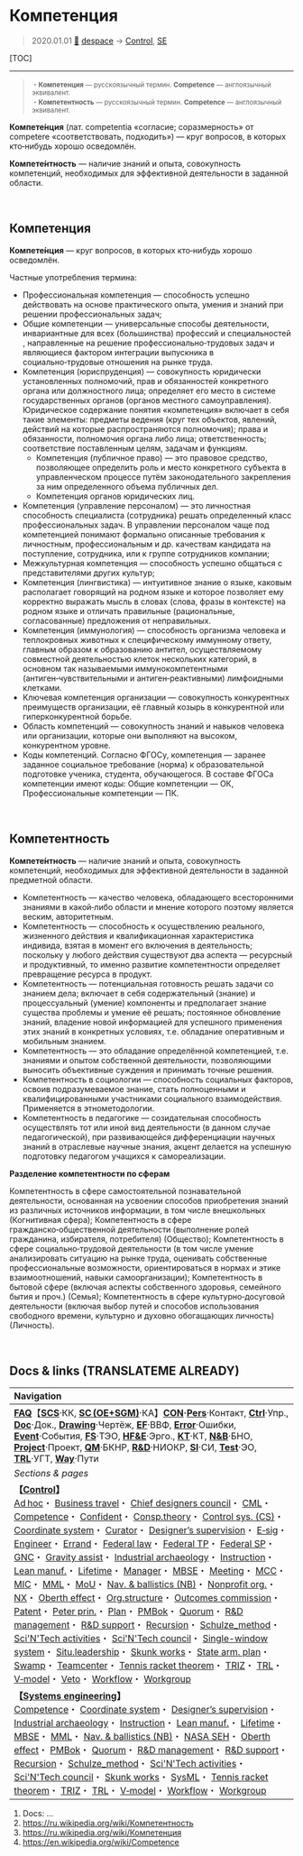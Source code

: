 # Компетенция
> 2020.01.01 [🚀](../index/index.md) [despace](index.md) → [Control](control.md), [SE](se.md)

[TOC]

---

> <small> ・**Компетенция** — русскоязычный термин. **Competence** — англоязычный эквивалент.<br> ・**Компетентность** — русскоязычный термин. **Competence** — англоязычный эквивалент.</small>

**Компете́нция** (лат. competentia «согласие; соразмерность» от competere «соответствовать, подходить») — круг вопросов, в которых кто‑нибудь хорошо осведомлён.

**Компете́нтность** — наличие знаний и опыта, совокупность компетенций, необходимых для эффективной деятельности в заданной области.



<p style="page-break-after:always"> </p>

## Компетенция
**Компете́нция** — круг вопросов, в которых кто‑нибудь хорошо осведомлён.

Частные употребления термина:

   - Профессиональная компетенция — способность успешно действовать на основе практического опыта, умения и знаний при решении профессиональных задач;
   - Общие компетенции — универсальные способы деятельности, инвариантные для всех (большинства) профессий и специальностей , направленные на решение профессионально‑трудовых задач и являющиеся фактором интеграции выпускника в социально‑трудовые отношения на рынке труда.
   - Компетенция (юриспруденция) — совокупность юридически установленных полномочий, прав и обязанностей конкретного органа или должностного лица; определяет его место в системе государственных органов (органов местного самоуправления). Юридическое содержание понятия «компетенция» включает в себя такие элементы: предметы ведения (круг тех объектов, явлений, действий на которые распространяются полномочия); права и обязанности, полномочия органа либо лица; ответственность; соответствие поставленным целям, задачам и функциям.
      - Компетенция (публичное право) — это правовое средство, позволяющее определить роль и место конкретного субъекта в управленческом процессе путём законодательного закрепления за ним определенного объема публичных дел.
      - Компетенция органов юридических лиц.
   - Компетенция (управление персоналом) — это личностная способность специалиста (сотрудника) решать определенный класс профессиональных задач. В управлении персоналом чаще под компетенцией понимают формально описанные требования к личностным, профессиональным и др. качествам кандидата на поступление, сотрудника, или к группе сотрудников компании;
   - Межкультурная компетенция — способность успешно общаться с представителями других культур;
   - Компетенция (лингвистика) — интуитивное знание о языке, каковым располагает говорящий на родном языке и которое позволяет ему корректно выражать мысль в словах (слова, фразы в контексте) на родном языке и отличать правильные (рациональные, согласованные) предложения от неправильных.
   - Компетенция (иммунология) — способность организма человека и теплокровных животных к специфическому иммунному ответу, главным образом к образованию антител, осуществляемому совместной деятельностью клеток нескольких категорий, в основном так называемыми иммунокомпетентными (антиген‑чувствительными и антиген‑реактивными) лимфоидными клетками.
   - Ключевая компетенция организации — совокупность конкурентных преимуществ организации, её главный козырь в конкурентной или гиперконкурентной борьбе.
   - Область компетенций — совокупность знаний и навыков человека или организации, которые они выполняют на высоком, конкурентном уровне.
   - Коды компетенций. Согласно ФГОСу, компетенция — заранее заданное социальное требование (норма) к образовательной подготовке ученика, студента, обучающегося. В составе ФГОСа компетенции имеют коды: Общие компетенции — ОК, Профессиональные компетенции — ПК.



<p style="page-break-after:always"> </p>

## Компетентность
**Компете́нтность** — наличие знаний и опыта, совокупность компетенций, необходимых для эффективной деятельности в заданной предметной области.

   - Компетентность — качество человека, обладающего всесторонними знаниями в какой‑либо области и мнение которого поэтому является веским, авторитетным.
   - Компетентность — способность к осуществлению реального, жизненного действия и квалификационная характеристика индивида, взятая в момент его включения в деятельность; поскольку у любого действия существуют два аспекта — ресурсный и продуктивный, то именно развитие компетентности определяет превращение ресурса в продукт.
   - Компетентность — потенциальная готовность решать задачи со знанием дела; включает в себя содержательный (знание) и процессуальный (умение) компоненты и предполагает знание существа проблемы и умение её решать; постоянное обновление знаний, владение новой информацией для успешного применения этих знаний в конкретных условиях, т.е. обладание оперативным и мобильным знанием.
   - Компетентность — это обладание определённой компетенцией, т.е. знаниями и опытом собственной деятельности, позволяющими выносить объективные суждения и принимать точные решения.
   - Компетентность в социологии — способность социальных факторов, освоив подразумеваемое знание, стать полноценными и квалифицированными участниками социального взаимодействия. Применяется в этнометодологии.
   - Компетентность в педагогике — созидательная способность осуществлять тот или иной вид деятельности (в данном случае педагогической), при развивающейся дифференциации научных знаний в отраслевые научные знания, акцент делается на успешную подготовку педагогом учащихся к самореализации.

**Разделение компетентности по сферам**

Компетентность в сфере самостоятельной познавательной деятельности, основанная на усвоении способов приобретения знаний из различных источников информации, в том числе внешкольных (Когнитивная сфера); Компетентность в сфере гражданско‑общественной деятельности (выполнение ролей гражданина, избирателя, потребителя) (Общество); Компетентность в сфере социально‑трудовой деятельности (в том числе умение анализировать ситуацию на рынке труда, оценивать собственные профессиональные возможности, ориентироваться в нормах и этике взаимоотношений, навыки самоорганизации); Компетентность в бытовой сфере (включая аспекты собственного здоровья, семейного бытия и проч.) (Семья); Компетентность в сфере культурно‑досуговой деятельности (включая выбор путей и способов использования свободного времени, культурно и духовно обогащающих личность) (Личность).



<p style="page-break-after:always"> </p>

## Docs & links (TRANSLATEME ALREADY)
|Navigation|
|:--|
|**[FAQ](faq.md)**【**[SCS](scs.md)**·КК, **[SC (OE+SGM)](sc.md)**·КА】**[CON](contact.md)·[Pers](person.md)**·Контакт, **[Ctrl](control.md)**·Упр., **[Doc](doc.md)**·Док., **[Drawing](drawing.md)**·Чертёж, **[EF](ef.md)**·ВВФ, **[Error](error.md)**·Ошибки, **[Event](event.md)**·События, **[FS](fs.md)**·ТЭО, **[HF&E](hfe.md)**·Эрго., **[KT](kt.md)**·КТ, **[N&B](nnb.md)**·БНО, **[Project](project.md)**·Проект, **[QM](qm.md)**·БКНР, **[R&D](rnd.md)**·НИОКР, **[SI](si.md)**·СИ, **[Test](test.md)**·ЭО, **[TRL](trl.md)**·УГТ, **[Way](way.md)**·Пути|
|*Sections & pages*|
|**【[Control](Control.md)】**<br> [Ad hoc](ad_hoc.md)・ [Business travel](business_travel.md)・ [Chief designers council](cocd.md)・ [CML](cml.md)・ [Competence](competence.md)・ [Confident](confident.md)・ [Consp.theory](consp_theory.md)・ [Control sys. (CS)](cs.md)・ [Coordinate system](coord_sys.md)・ [Curator](curator.md)・ [Designer’s supervision](des_spv.md)・ [E‑sig](esig.md)・ [Engineer](se.md)・ [Errand](errand.md)・ [Federal law](fed_law.md)・ [Federal TP](fed_tp.md)・ [Federal SP](fed_sp.md)・ [GNC](gnc.md)・ [Gravity assist](gravass.md)・ [Industrial archaeology](ind_arch.md)・ [Instruction](instruction.md)・ [Lean manuf.](lean_man.md)・ [Lifetime](lifetime.md)・ [Manager](manager.md)・ [MBSE](se.md)・ [Meeting](meeting.md)・ [MCC](scs.md)・ [MIC](mic.md)・ [MML](mml.md)・ [MoU](contract.md)・ [Nav. & ballistics (NB)](nnb.md)・ [Nonprofit org.](nonprof_org.md)・ [NX](nx.md)・ [Oberth effect](oberth_eff.md)・ [Org.structure](orgstruct.md)・ [Outcomes commission](outccom.md)・ [Patent](patent.md)・ [Peter prin.](peter_principle.md)・ [Plan](plan.md)・ [PMBok](pmbok.md)・ [Quorum](quorum.md)・ [R&D management](mgmt.md)・ [R&D support](rnd_support.md)・ [Recursion](recurs.md)・ [Schulze_method](schulze_method.md)・ [Sci'N'Tech activities](st_act.md)・ [Sci'N'Tech council](satc.md)・ [Single-window system](sw_sys.md)・ [Situ.leadership](situ_leadership.md)・ [Skunk works](se.md)・ [State arm. plan](plan_sa.md)・ [Swamp](swamp.md)・ [Teamcenter](teamcenter.md)・ [Tennis racket theorem](tr_theorem.md)・ [TRIZ](triz.md)・ [TRL](trl.md)・ [V‑model](v_model.md)・ [Veto](veto.md)・ [Workflow](workflow.md)・ [Workgroup](wg.md)|
|**【[Systems engineering](se.md)】**<br> [Competence](competence.md)・ [Coordinate system](coord_sys.md)・ [Designer’s supervision](des_spv.md)・ [Industrial archaeology](ind_arch.md)・ [Instruction](instruction.md)・ [Lean manuf.](lean_man.md)・ [Lifetime](lifetime.md)・ [MBSE](se.md)・ [MML](mml.md)・ [Nav. & ballistics (NB)](nnb.md)・ [NASA SEH](nasa_seh.md)・ [Oberth effect](oberth_eff.md)・ [PMBok](pmbok.md)・ [Quorum](quorum.md)・ [R&D management](mgmt.md)・ [R&D support](rnd_support.md)・ [Recursion](recurs.md)・ [Schulze_method](schulze_method.md)・ [Sci'N'Tech activities](st_act.md)・ [Sci'N'Tech council](satc.md)・ [Skunk works](se.md)・ [SysML](sysml.md)・ [Tennis racket theorem](tr_theorem.md)・ [TRIZ](triz.md)・ [TRL](trl.md)・ [V‑model](v_model.md)・ [Workflow](workflow.md)・ [Workgroup](wg.md)|

   1. Docs: …
   1. <https://ru.wikipedia.org/wiki/Компетентность>
   1. <https://ru.wikipedia.org/wiki/Компетенция>
   1. <https://en.wikipedia.org/wiki/Competence>
